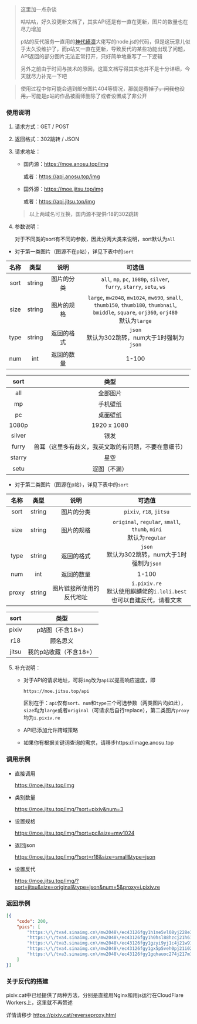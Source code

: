 > 这里加一点杂谈
>
> 咕咕咕，好久没更新文档了，其实API还是有一直在更新，图片的数量也在尽力增加
>
> p站的反代服务一直用的[神代綺凛](https://moe.best)大佬写的node.js的代码，但是这玩意儿似乎太久没维护了，而p站又一直在更新，导致反代的某些功能出现了问题，API返回的部分图片无法正常打开，只好简单地重写了一下逻辑
>
> 另外之前由于时间与技术的原因，这篇文档写得其实也并不是十分详细，今天就尽力补充一下吧

> 使用过程中你可能会遇到部分图片404等情况，~~那就是寄掉了，问我也没用，~~可能是p站的作品被画师删除了或者设置成了非公开

### 使用说明

1. 请求方式：GET / POST

2. 返回格式：302跳转 / JSON

3. 请求地址：

   - 国内源：https://moe.anosu.top/img

     或者：https://api.anosu.top/img

   - 国外源：https://moe.jitsu.top/img

     或者：https://api.jitsu.top/img

   > 以上两域名可互换，国内源不提供r18的302跳转

4. 参数说明：

   对于不同类的sort有不同的参数，因此分两大类来说明，sort默认为`all`

 - 对于第一类图片（图源不在p站），详见下表中的`sort`

| 名称 |  类型  |    说明    |                            可选值                            |
| :--: | :----: | :--------: | :----------------------------------------------------------: |
| sort | string | 图片的分类 | `all`, `mp`, `pc`, `1080p`, `silver`, <br />`furry`, `starry`, `setu`, `ws` |
| size | string | 图片的规格 | `large`, `mw2048`, `mw1024`, `mw690`, `small`, <br />`thumb150`, `thumb180`, `thumbnail`, <br />`bmiddle`, `square`, `orj360`, `orj480`<br />默认为`large` |
| type | string | 返回的格式 |      `json`<br />默认为302跳转，num大于1时强制为`json`       |
| num  |  int   | 返回的数量 |                            1-100                             |

|  sort  |                         类型                         |
| :----: | :--------------------------------------------------: |
|  all   |                       全部图片                       |
|   mp   |                       手机壁纸                       |
|   pc   |                       桌面壁纸                       |
| 1080p  |                     1920 x 1080                      |
| silver |                         银发                         |
| furry  | 兽耳（这里多有歧义，我英文取的有问题，不要在意细节） |
| starry |                         星空                         |
|  setu  |                     涩图（不漏）                     |

     

 - 对于第二类图片（图源在p站），详见下表中的`sort`

| 名称  |  类型  |           说明           |                            可选值                            |
| :---: | :----: | :----------------------: | :----------------------------------------------------------: |
| sort  | string |        图片的分类        |                   `pixiv`, `r18`, `jitsu`                    |
| size  | string |        图片的规格        | `original`, `regular`, `small`, `thumb`, `mini`<br />默认为`regular` |
| type  | string |        返回的格式        |      `json`<br />默认为302跳转，num大于1时强制为`json`       |
|  num  |  int   |        返回的数量        |                            1-100                             |
| proxy | string | 图片链接所使用的反代地址 | `i.pixiv.re`<br />默认使用麒麟佬的`i.loli.best`<br />也可以自建反代，请看文末 |

| sort  |          类型          |
| :---: | :--------------------: |
| pixiv |    p站图（不含18+）    |
|  r18  |        顾名思义        |
| jitsu | 我的p站收藏（不含18+） |

5. 补充说明：
   - 对于API的请求地址，可将`img`改为`api`以提高响应速度，即
   
     ```url
     https://moe.jitsu.top/api
     ```
   
     区别在于：`api`仅有`sort`、`num`和`type`三个可选参数（两类图片均如此），`size`均为`large`或者`original`（可请求后自行replace），第二类图片`proxy`均为`i.pixiv.re`
   
   - API已添加允许跨域策略

   - 如果你有根据关键词查询的需求，请移步https://image.anosu.top



### 调用示例
- 直接调用

  https://moe.jitsu.top/img

- 类别数量

  https://moe.jitsu.top/img/?sort=pixiv&num=3

- 设置规格

  https://moe.jitsu.top/img/?sort=pc&size=mw1024

- 返回json

    https://moe.jitsu.top/img/?sort=r18&size=small&type=json

- 设置反代

  https://moe.jitsu.top/img/?sort=jitsu&size=original&type=json&num=5&proxy=i.pixiv.re




### 返回示例
```json
[{
    "code": 200,
    "pics": [
        "https:\/\/tva4.sinaimg.cn\/mw2048\/ec43126fgy1h1ne5vl08yj228e3cuhdt.jpg",
        "https:\/\/tva4.sinaimg.cn\/mw2048\/ec43126fgy1h0hsl88hzcj21h61vihdu.jpg",
        "https:\/\/tva3.sinaimg.cn\/mw2048\/ec43126fgy1gzyi9yj1c4j21w91nwu0x.jpg",
        "https:\/\/tva4.sinaimg.cn\/mw2048\/ec43126fgy1gx5p5veh0pj21i023i1ky.jpg",
        "https:\/\/tva3.sinaimg.cn\/mw2048\/ec43126fgy1gqhauoc274j217m1kwgww.jpg"
    ]
}]
```



### 关于反代的搭建

pixiv.cat中已经提供了两种方法，分别是直接用Nginx和用js运行在CloudFlare Workers上，这里就不再赘述

详情请移步 https://pixiv.cat/reverseproxy.html
